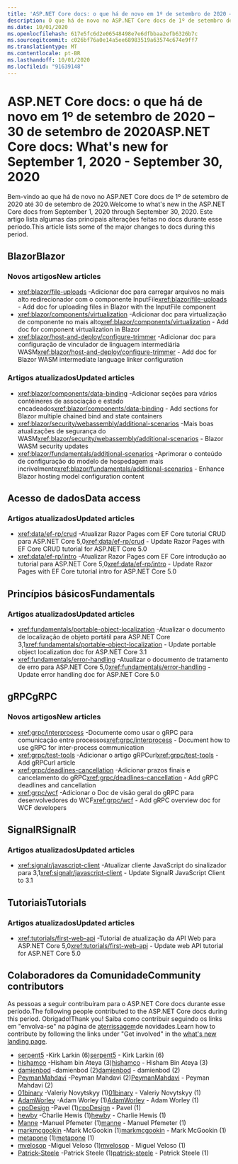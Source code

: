```yaml
---
title: 'ASP.NET Core docs: o que há de novo em 1º de setembro de 2020 – 30 de setembro de 2020'
description: O que há de novo no ASP.NET Core docs de 1º de setembro de 2020 – 30 de setembro de 2020.
ms.date: 10/01/2020
ms.openlocfilehash: 617e5fc6d2e06548498e7e6dfbbaa2efb6326b7c
ms.sourcegitcommit: c026bf76a0e14a5ee68983519a63574c674e9ff7
ms.translationtype: MT
ms.contentlocale: pt-BR
ms.lasthandoff: 10/01/2020
ms.locfileid: "91639148"
---
```

# <a name="aspnet-core-docs-whats-new-for-september-1-2020---september-30-2020"></a><span data-ttu-id="2c4ae-103">ASP.NET Core docs: o que há de novo em 1º de setembro de 2020 – 30 de setembro de 2020</span><span class="sxs-lookup"><span data-stu-id="2c4ae-103">ASP.NET Core docs: What's new for September 1, 2020 - September 30, 2020</span></span>

<span data-ttu-id="2c4ae-104">Bem-vindo ao que há de novo no ASP.NET Core docs de 1º de setembro de 2020 até 30 de setembro de 2020.</span><span class="sxs-lookup"><span data-stu-id="2c4ae-104">Welcome to what's new in the ASP.NET Core docs from September 1, 2020 through September 30, 2020.</span></span> <span data-ttu-id="2c4ae-105">Este artigo lista algumas das principais alterações feitas no docs durante esse período.</span><span class="sxs-lookup"><span data-stu-id="2c4ae-105">This article lists some of the major changes to docs during this period.</span></span>

## <a name="blazor"></a><span data-ttu-id="2c4ae-106">Blazor</span><span class="sxs-lookup"><span data-stu-id="2c4ae-106">Blazor</span></span>

### <a name="new-articles"></a><span data-ttu-id="2c4ae-107">Novos artigos</span><span class="sxs-lookup"><span data-stu-id="2c4ae-107">New articles</span></span>

- <span data-ttu-id="2c4ae-108"><xref:blazor/file-uploads> -Adicionar doc para carregar arquivos no mais alto redirecionador com o componente InputFile</span><span class="sxs-lookup"><span data-stu-id="2c4ae-108"><xref:blazor/file-uploads> - Add doc for uploading files in Blazor with the InputFile component</span></span>
- <span data-ttu-id="2c4ae-109"><xref:blazor/components/virtualization> -Adicionar doc para virtualização de componente no mais alto</span><span class="sxs-lookup"><span data-stu-id="2c4ae-109"><xref:blazor/components/virtualization> - Add doc for component virtualization in Blazor</span></span>
- <span data-ttu-id="2c4ae-110"><xref:blazor/host-and-deploy/configure-trimmer> -Adicionar doc para configuração de vinculador de linguagem intermediária WASM</span><span class="sxs-lookup"><span data-stu-id="2c4ae-110"><xref:blazor/host-and-deploy/configure-trimmer> - Add doc for Blazor WASM intermediate language linker configuration</span></span>

### <a name="updated-articles"></a><span data-ttu-id="2c4ae-111">Artigos atualizados</span><span class="sxs-lookup"><span data-stu-id="2c4ae-111">Updated articles</span></span>

- <span data-ttu-id="2c4ae-112"><xref:blazor/components/data-binding> -Adicionar seções para vários contêineres de associação e estado encadeados</span><span class="sxs-lookup"><span data-stu-id="2c4ae-112"><xref:blazor/components/data-binding> - Add sections for Blazor multiple chained bind and state containers</span></span>
- <span data-ttu-id="2c4ae-113"><xref:blazor/security/webassembly/additional-scenarios> -Mais boas atualizações de segurança do WASM</span><span class="sxs-lookup"><span data-stu-id="2c4ae-113"><xref:blazor/security/webassembly/additional-scenarios> - Blazor WASM security updates</span></span>
- <span data-ttu-id="2c4ae-114"><xref:blazor/fundamentals/additional-scenarios> -Aprimorar o conteúdo de configuração do modelo de hospedagem mais incrivelmente</span><span class="sxs-lookup"><span data-stu-id="2c4ae-114"><xref:blazor/fundamentals/additional-scenarios> - Enhance Blazor hosting model configuration content</span></span>

## <a name="data-access"></a><span data-ttu-id="2c4ae-115">Acesso de dados</span><span class="sxs-lookup"><span data-stu-id="2c4ae-115">Data access</span></span>

### <a name="updated-articles"></a><span data-ttu-id="2c4ae-116">Artigos atualizados</span><span class="sxs-lookup"><span data-stu-id="2c4ae-116">Updated articles</span></span>

- <span data-ttu-id="2c4ae-117"><xref:data/ef-rp/crud> -Atualizar Razor Pages com EF Core tutorial CRUD para ASP.NET Core 5,0</span><span class="sxs-lookup"><span data-stu-id="2c4ae-117"><xref:data/ef-rp/crud> - Update Razor Pages with EF Core CRUD tutorial for ASP.NET Core 5.0</span></span>
- <span data-ttu-id="2c4ae-118"><xref:data/ef-rp/intro> -Atualizar Razor Pages com EF Core introdução ao tutorial para ASP.NET Core 5,0</span><span class="sxs-lookup"><span data-stu-id="2c4ae-118"><xref:data/ef-rp/intro> - Update Razor Pages with EF Core tutorial intro for ASP.NET Core 5.0</span></span>

## <a name="fundamentals"></a><span data-ttu-id="2c4ae-119">Princípios básicos</span><span class="sxs-lookup"><span data-stu-id="2c4ae-119">Fundamentals</span></span>

### <a name="updated-articles"></a><span data-ttu-id="2c4ae-120">Artigos atualizados</span><span class="sxs-lookup"><span data-stu-id="2c4ae-120">Updated articles</span></span>

- <span data-ttu-id="2c4ae-121"><xref:fundamentals/portable-object-localization> -Atualizar o documento de localização de objeto portátil para ASP.NET Core 3,1</span><span class="sxs-lookup"><span data-stu-id="2c4ae-121"><xref:fundamentals/portable-object-localization> - Update portable object localization doc for ASP.NET Core 3.1</span></span>
- <span data-ttu-id="2c4ae-122"><xref:fundamentals/error-handling> -Atualizar o documento de tratamento de erro para ASP.NET Core 5,0</span><span class="sxs-lookup"><span data-stu-id="2c4ae-122"><xref:fundamentals/error-handling> - Update error handling doc for ASP.NET Core 5.0</span></span>

## <a name="grpc"></a><span data-ttu-id="2c4ae-123">gRPC</span><span class="sxs-lookup"><span data-stu-id="2c4ae-123">gRPC</span></span>

### <a name="new-articles"></a><span data-ttu-id="2c4ae-124">Novos artigos</span><span class="sxs-lookup"><span data-stu-id="2c4ae-124">New articles</span></span>

- <span data-ttu-id="2c4ae-125"><xref:grpc/interprocess> -Documente como usar o gRPC para comunicação entre processos</span><span class="sxs-lookup"><span data-stu-id="2c4ae-125"><xref:grpc/interprocess> - Document how to use gRPC for inter-process communication</span></span>
- <span data-ttu-id="2c4ae-126"><xref:grpc/test-tools> -Adicionar o artigo gRPCurl</span><span class="sxs-lookup"><span data-stu-id="2c4ae-126"><xref:grpc/test-tools> - Add gRPCurl article</span></span>
- <span data-ttu-id="2c4ae-127"><xref:grpc/deadlines-cancellation> -Adicionar prazos finais e cancelamento do gRPC</span><span class="sxs-lookup"><span data-stu-id="2c4ae-127"><xref:grpc/deadlines-cancellation> - Add gRPC deadlines and cancellation</span></span>
- <span data-ttu-id="2c4ae-128"><xref:grpc/wcf> -Adicionar o Doc de visão geral do gRPC para desenvolvedores do WCF</span><span class="sxs-lookup"><span data-stu-id="2c4ae-128"><xref:grpc/wcf> - Add gRPC overview doc for WCF developers</span></span>

## <a name="signalr"></a><span data-ttu-id="2c4ae-129">SignalR</span><span class="sxs-lookup"><span data-stu-id="2c4ae-129">SignalR</span></span>

### <a name="updated-articles"></a><span data-ttu-id="2c4ae-130">Artigos atualizados</span><span class="sxs-lookup"><span data-stu-id="2c4ae-130">Updated articles</span></span>

- <span data-ttu-id="2c4ae-131"><xref:signalr/javascript-client> -Atualizar cliente JavaScript do sinalizador para 3,1</span><span class="sxs-lookup"><span data-stu-id="2c4ae-131"><xref:signalr/javascript-client> - Update SignalR JavaScript Client to 3.1</span></span>

## <a name="tutorials"></a><span data-ttu-id="2c4ae-132">Tutoriais</span><span class="sxs-lookup"><span data-stu-id="2c4ae-132">Tutorials</span></span>

### <a name="updated-articles"></a><span data-ttu-id="2c4ae-133">Artigos atualizados</span><span class="sxs-lookup"><span data-stu-id="2c4ae-133">Updated articles</span></span>

- <span data-ttu-id="2c4ae-134"><xref:tutorials/first-web-api> -Tutorial de atualização da API Web para ASP.NET Core 5,0</span><span class="sxs-lookup"><span data-stu-id="2c4ae-134"><xref:tutorials/first-web-api> - Update web API tutorial for ASP.NET Core 5.0</span></span>

## <a name="community-contributors"></a><span data-ttu-id="2c4ae-135">Colaboradores da Comunidade</span><span class="sxs-lookup"><span data-stu-id="2c4ae-135">Community contributors</span></span>

<span data-ttu-id="2c4ae-136">As pessoas a seguir contribuíram para o ASP.NET Core docs durante esse período.</span><span class="sxs-lookup"><span data-stu-id="2c4ae-136">The following people contributed to the ASP.NET Core docs during this period.</span></span> <span data-ttu-id="2c4ae-137">Obrigado!</span><span class="sxs-lookup"><span data-stu-id="2c4ae-137">Thank you!</span></span> <span data-ttu-id="2c4ae-138">Saiba como contribuir seguindo os links em "envolva-se" na página de [aterrissagem](index.yml)de novidades.</span><span class="sxs-lookup"><span data-stu-id="2c4ae-138">Learn how to contribute by following the links under "Get involved" in the [what's new landing page](index.yml).</span></span>

- <span data-ttu-id="2c4ae-139">[serpent5](https://github.com/serpent5) -Kirk Larkin (6)</span><span class="sxs-lookup"><span data-stu-id="2c4ae-139">[serpent5](https://github.com/serpent5) - Kirk Larkin (6)</span></span>
- <span data-ttu-id="2c4ae-140">[hishamco](https://github.com/hishamco) -Hisham bin Ateya (3)</span><span class="sxs-lookup"><span data-stu-id="2c4ae-140">[hishamco](https://github.com/hishamco) - Hisham Bin Ateya (3)</span></span>
- <span data-ttu-id="2c4ae-141">[damienbod](https://github.com/damienbod) -damienbod (2)</span><span class="sxs-lookup"><span data-stu-id="2c4ae-141">[damienbod](https://github.com/damienbod) - damienbod (2)</span></span>
- <span data-ttu-id="2c4ae-142">[PeymanMahdavi](https://github.com/PeymanMahdavi) -Peyman Mahdavi (2)</span><span class="sxs-lookup"><span data-stu-id="2c4ae-142">[PeymanMahdavi](https://github.com/PeymanMahdavi) - Peyman Mahdavi (2)</span></span>
- <span data-ttu-id="2c4ae-143">[01binary](https://github.com/01binary) -Valeriy Novytskyy (1)</span><span class="sxs-lookup"><span data-stu-id="2c4ae-143">[01binary](https://github.com/01binary) - Valeriy Novytskyy (1)</span></span>
- <span data-ttu-id="2c4ae-144">[AdamWorley](https://github.com/AdamWorley) -Adam Worley (1)</span><span class="sxs-lookup"><span data-stu-id="2c4ae-144">[AdamWorley](https://github.com/AdamWorley) - Adam Worley (1)</span></span>
- <span data-ttu-id="2c4ae-145">[cpoDesign](https://github.com/cpoDesign) -Pavel (1)</span><span class="sxs-lookup"><span data-stu-id="2c4ae-145">[cpoDesign](https://github.com/cpoDesign) - Pavel (1)</span></span>
- <span data-ttu-id="2c4ae-146">[hewby](https://github.com/hewby) -Charlie Hewis (1)</span><span class="sxs-lookup"><span data-stu-id="2c4ae-146">[hewby](https://github.com/hewby) - Charlie Hewis (1)</span></span>
- <span data-ttu-id="2c4ae-147">[Manne](https://github.com/manne) -Manuel Pfemeter (1)</span><span class="sxs-lookup"><span data-stu-id="2c4ae-147">[manne](https://github.com/manne) - Manuel Pfemeter (1)</span></span>
- <span data-ttu-id="2c4ae-148">[markmcgookin](https://github.com/markmcgookin) -Mark McGookin (1)</span><span class="sxs-lookup"><span data-stu-id="2c4ae-148">[markmcgookin](https://github.com/markmcgookin) - Mark McGookin (1)</span></span>
- <span data-ttu-id="2c4ae-149">[metapone](https://github.com/metapone) (1)</span><span class="sxs-lookup"><span data-stu-id="2c4ae-149">[metapone](https://github.com/metapone) (1)</span></span>
- <span data-ttu-id="2c4ae-150">[mvelosop](https://github.com/mvelosop) -Miguel Veloso (1)</span><span class="sxs-lookup"><span data-stu-id="2c4ae-150">[mvelosop](https://github.com/mvelosop) - Miguel Veloso (1)</span></span>
- <span data-ttu-id="2c4ae-151">[Patrick-Steele](https://github.com/patrick-steele) -Patrick Steele (1)</span><span class="sxs-lookup"><span data-stu-id="2c4ae-151">[patrick-steele](https://github.com/patrick-steele) - Patrick Steele (1)</span></span>
